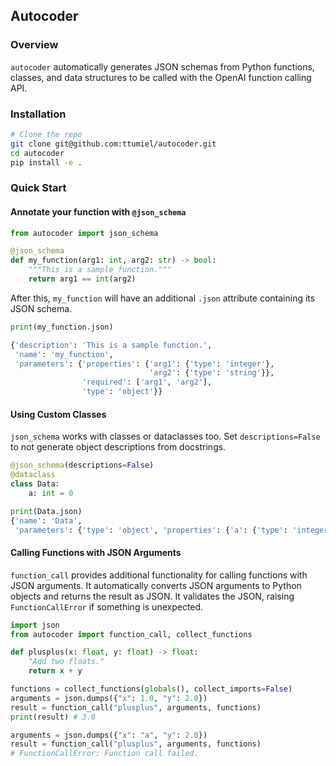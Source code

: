 ## Autocoder

### Overview

`autocoder` automatically generates JSON schemas from Python functions, classes, and data structures to be called with the OpenAI function calling API.

### Installation

```bash
# Clone the repo
git clone git@github.com:ttumiel/autocoder.git
cd autocoder
pip install -e .
```

### Quick Start

#### Annotate your function with `@json_schema`

```python
from autocoder import json_schema

@json_schema
def my_function(arg1: int, arg2: str) -> bool:
    """This is a sample function."""
    return arg1 == int(arg2)
```

After this, `my_function` will have an additional `.json` attribute containing its JSON schema.

```python
print(my_function.json)

{'description': 'This is a sample function.',
 'name': 'my_function',
 'parameters': {'properties': {'arg1': {'type': 'integer'},
                               'arg2': {'type': 'string'}},
                'required': ['arg1', 'arg2'],
                'type': 'object'}}
```

#### Using Custom Classes

`json_schema` works with classes or dataclasses too. Set `descriptions=False` to not generate object descriptions from docstrings.

```python
@json_schema(descriptions=False)
@dataclass
class Data:
    a: int = 0

print(Data.json)
{'name': 'Data',
 'parameters': {'type': 'object', 'properties': {'a': {'type': 'integer'}}}}
```

#### Calling Functions with JSON Arguments

`function_call` provides additional functionality for calling functions with JSON arguments. It automatically converts JSON arguments to Python objects and returns the result as JSON. It validates the JSON, raising `FunctionCallError` if something is unexpected.

```python
import json
from autocoder import function_call, collect_functions

def plusplus(x: float, y: float) -> float:
    "Add two floats."
    return x + y

functions = collect_functions(globals(), collect_imports=False)
arguments = json.dumps({"x": 1.0, "y": 2.0})
result = function_call("plusplus", arguments, functions)
print(result) # 3.0

arguments = json.dumps({"x": "a", "y": 2.0})
result = function_call("plusplus", arguments, functions)
# FunctionCallError: Function call failed.
```
